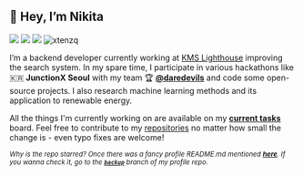 ## 👋 Hey, I’m **Nikita**

<a target="_blank" href="https://www.linkedin.com/in/xtenzq/"><img src="https://img.shields.io/badge/Nikita Rusetskii-0A66C2?logo=linkedin&style=flat-square"/></a>
<a target="_blank" href="https://xtenzq.github.io/blog"><img src="https://img.shields.io/badge/blog-CC0000?logo=Jekyll&style=flat-square"/></a>
<a target="_blank" href="https://twitter.com/xtenzQ"><img src="https://img.shields.io/badge/@xtenzq-1DA1F2?logo=Twitter&style=flat-square&logoColor=white"/></a>
<img src="https://komarev.com/ghpvc/?username=xtenzq&label=Profile%20views&color=F02E65&style=flat-square" alt="xtenzq" />

I’m a backend developer currently working at [KMS Lighthouse](https://www.kmslh.com/) improving the search system. In my spare time, I participate in various hackathons like 🇰🇷 **JunctionX Seoul** with my team 🏆 **[@daredevils](https://github.com/daredevils-team)** and code some open-source projects. I also research machine learning methods and its application to renewable energy.

All the things I'm currently working on are available on my **[current tasks](https://github.com/users/xtenzQ/projects/3)** board. Feel free to contribute to my [repositories](https://github.com/xtenzQ?tab=repositories) no matter how small the change is - even typo fixes are welcome! 

<sub>_Why is the repo starred? Once there was a fancy profile README.md mentioned **[here](https://github.com/abhisheknaiidu/awesome-github-profile-readme)**. If you wanna check it, go to the **[`backup`](https://github.com/xtenzQ/xtenzQ/tree/backup)** branch of my profile repo._</sub>
